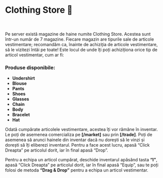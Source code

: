 <h1>Clothing Store 👕</h1><br><br>
Pe server există magazine de haine numite Clothing Store. Acestea sunt într-un număr de 7 magazine. Fiecare magazin are tipurile sale de articole vestimentare; recomandăm ca, înainte de achiziția de articole vestimentare, să le vizitezi întâi pe toate!
 Este locul de unde îți poți achiziționa orice tip de articol vestimentar, cum ar fi:

<h3>Produse disponibile:</h3>
<ul>
    <li><strong>Undershirt</strong></li>
    <li><strong>Blouse</strong></li>
    <li><strong>Pants</strong></li>
    <li><strong>Shoes</strong></li>
    <li><strong>Glasses</strong></li>
    <li><strong>Chain</strong></li>
    <li><strong>Body</strong></li>
    <li><strong>Bracelet</strong></li>
    <li><strong>Hat</strong></li>
</ul>

Odată cumpărate articolele vestimentare, acestea îți vor rămâne în inventar. Le poți de asemenea comercializa pe <strong>[/market]</strong> sau prin <strong>[/trade]</strong>.
Poți de asemenea să arunci hainele din inventar dacă nu dorești să le vinzi și dorești să îți eliberezi inventarul. Pentru a face acest lucru, apasă “Click Dreapta” pe articolul dorit, iar în final apasă “Drop”.

Pentru a echipa un articol cumpărat, deschide inventarul apăsând tasta <strong>“I”</strong>, apasă “Click Dreapta” pe articolul dorit, iar în final apasă “Equip”, sau te poți folosi de metoda <strong>“Drag & Drop”</strong> pentru a echipa un articol vestimentar.
